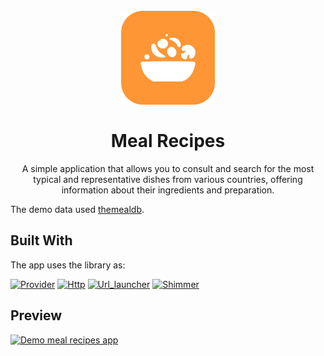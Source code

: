 
<h1 align="center">
  <br>
  <img src="previews/icon_meal_recipes_app.png" alt="Markdownify" width="150">
  <br>
  <br>
  Meal Recipes
  <br>
</h1>

<p align="center">A simple application that allows you to consult and search for the most typical and representative dishes from various countries, offering information about their ingredients and preparation.</h4>

The demo data used [themealdb](https://www.themealdb.com/api.php).

## Built With

The app  uses the library as: 

[![Provider](https://img.shields.io/badge/Provider-6.1.2-blueviolet?&logoColor=while&style=flat-square)](https://pub.dev/packages/provider)
[![Http](https://img.shields.io/badge/Http-1.2.3-brightgreen?&logoColor=while&style=flat-square)](https://pub.dev/packages/http)
[![Url_launcher](https://img.shields.io/badge/UrlLauncher-6.3.1-orange?&logoColor=while&style=flat-square)](https://pub.dev/packages/url_launcher)
[![Shimmer](https://img.shields.io/badge/Shimmer-3.0.0-blue?&logoColor=while&style=flat-square)](https://pub.dev/packages/shimmer)


## Preview

[![Demo meal recipes app](https://img.youtube.com/vi/bf8E23ZgrTk/0.jpg)](https://www.youtube.com/watch?v=bf8E23ZgrTk)





